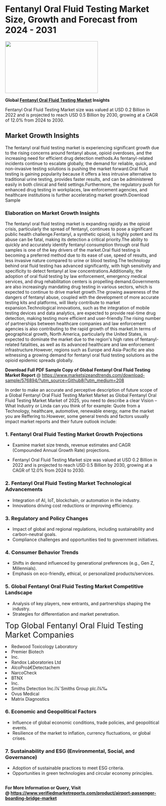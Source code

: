 <H1>Fentanyl Oral Fluid Testing Market Size, Growth and Forecast from 2024 - 2031</H1><img class="aligncenter size-medium wp-image-584254" src="https://thirdeyenews.in/wp-content/uploads/2024/09/Global-Market-Research-300x168.jpeg" alt="" width="300" height="168" /><p><strong>Global&nbsp;<a href="https://www.marketsizeandtrends.com/download-sample/576894/?utm_source=Github8j?utm_medium=208">Fentanyl Oral Fluid Testing Market</a> Insights</strong></p><p>Fentanyl Oral Fluid Testing Market size was valued at USD 0.2 Billion in 2022 and is projected to reach USD 0.5 Billion by 2030, growing at a CAGR of 12.0% from 2024 to 2030.</p><p><h2>Market Growth Insights</h2> The fentanyl oral fluid testing market is experiencing significant growth due to the rising concerns around fentanyl abuse, opioid overdoses, and the increasing need for efficient drug detection methods.As fentanyl-related incidents continue to escalate globally, the demand for reliable, quick, and non-invasive testing solutions is pushing the market forward.Oral fluid testing is gaining popularity because it offers a less intrusive alternative to traditional urine testing, provides faster results, and can be administered easily in both clinical and field settings.Furthermore, the regulatory push for enhanced drug testing in workplaces, law enforcement agencies, and healthcare institutions is further accelerating market growth.Download Sample <h3>Elaboration on Market Growth Insights</h3> The fentanyl oral fluid testing market is expanding rapidly as the opioid crisis, particularly the spread of fentanyl, continues to pose a significant public health challenge.Fentanyl, a synthetic opioid, is highly potent and its abuse can be fatal, making its detection a critical priority.The ability to quickly and accurately identify fentanyl consumption through oral fluid samples is one of the key drivers of the market.Oral fluid testing is becoming a preferred method due to its ease of use, speed of results, and less invasive nature compared to urine or blood testing.The technology behind oral fluid testing has advanced significantly, with high sensitivity and specificity to detect fentanyl at low concentrations.Additionally, the adoption of oral fluid testing by law enforcement, emergency medical services, and drug rehabilitation centers is propelling demand.Governments are also increasingly mandating drug testing in various sectors, which is expected to continue to drive market growth.The growing awareness of the dangers of fentanyl abuse, coupled with the development of more accurate testing kits and platforms, will likely contribute to market expansion.Technological innovations, such as the integration of mobile testing devices and data analytics, are expected to provide real-time drug detection, making testing more efficient and user-friendly.The rising number of partnerships between healthcare companies and law enforcement agencies is also contributing to the rapid growth of this market.In terms of geographical growth, North America, particularly the United States, is expected to dominate the market due to the region's high rates of fentanyl-related fatalities, as well as its advanced healthcare and law enforcement infrastructure.However, regions such as Europe and Asia-Pacific are also witnessing a growing demand for fentanyl oral fluid testing solutions as the opioid epidemic spreads globally.</p><p><span class=""><strong>Download Full PDF Sample Copy of Global Fentanyl Oral Fluid Testing Market Report</strong> @ <a href="https://www.marketsizeandtrends.com/download-sample/576894/?utm_source=Github8j?utm_medium=208" target="_blank">https://www.marketsizeandtrends.com/download-sample/576894/?utm_source=Github8j?utm_medium=208</a></span></p><p>In order to make an accurate and perceptive description of future scope of a Global&nbsp;Fentanyl Oral Fluid Testing Market Market as Global&nbsp;Fentanyl Oral Fluid Testing Market Market of 2025, you need to describe a clear Vision &ndash; What Industry or Linda can you think of for example: Quote from a Technology, healthcare, automotive, renewable energy, name the market you are Reffering to.However, some general trends and factors usually impact market reports and their future outlook include:</p><h3>1.&nbsp;<strong>Fentanyl Oral Fluid Testing Market Growth Projections</strong></h3><ul><li>Examine market size trends, revenue estimates and CAGR (Compounded Annual Growth Rate) projections.</li><li><p>Fentanyl Oral Fluid Testing Market size was valued at USD 0.2 Billion in 2022 and is projected to reach USD 0.5 Billion by 2030, growing at a CAGR of 12.0% from 2024 to 2030.</p></li></ul><h3>2.&nbsp;<strong>Fentanyl Oral Fluid Testing Market Technological Advancements</strong></h3><ul><li>Integration of AI, IoT, blockchain, or automation in the industry.</li><li>Innovations driving cost reductions or improving efficiency.</li></ul><h3>3.&nbsp;<strong>Regulatory and Policy Changes</strong></h3><ul><li>Impact of global and regional regulations, including sustainability and carbon-neutral goals.</li><li>Compliance challenges and opportunities tied to government initiatives.</li></ul><h3>4.&nbsp;<strong>Consumer Behavior Trends</strong></h3><ul><li>Shifts in demand influenced by generational preferences (e.g., Gen Z, Millennials).</li><li>Emphasis on eco-friendly, ethical, or personalized products/services.</li></ul><h3>5.&nbsp;<strong>Global Fentanyl Oral Fluid Testing Market Competitive Landscape</strong></h3><ul><li>Analysis of key players, new entrants, and partnerships shaping the industry.</li><li>Strategies for differentiation and market penetration.</li></ul><p data-pm-slice="1 1 []"><span style="color: inherit; font-family: inherit; font-size: 25px;">Top Global Fentanyl Oral Fluid Testing Market Companies</span></p><div class="" data-test-id=""><p><li>Redwood Toxicology Laboratory</li><li> Premier Biotech</li><li> Inc.</li><li> Randox Laboratories Ltd</li><li> AlcoProã€Detectachem</li><li> NarcoCheck</li><li> BTNX</li><li> Inc.</li><li> Smiths Detection Inc.ï¼ˆSmiths Group plc.ï¼‰</li><li> Ovus Medical</li><li> Matrix Diagnostics</li></p></div><h3>6.&nbsp;<strong>Economic and Geopolitical Factors</strong></h3><ul><li>Influence of global economic conditions, trade policies, and geopolitical events.</li><li>Resilience of the market to inflation, currency fluctuations, or global crises.</li></ul><h3>7.&nbsp;<strong>Sustainability and ESG (Environmental, Social, and Governance)</strong></h3><ul><li>Adoption of sustainable practices to meet ESG criteria.</li><li>Opportunities in green technologies and circular economy principles.</li></ul><h2><strong style="font-size: 14px;">For More Information or Query, Visit @&nbsp;</strong><a style="background-color: #ffffff; font-size: 14px;" href="https://www.marketsizeandtrends.com/report/fentanyl-oral-fluid-testing-market/" target="_blank">https://www.verifiedmarketreports.com/product/airport-passenger-boarding-bridge-market</a></h2>
